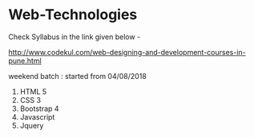# Web-Technologies 
Check Syllabus in the link given below - 

http://www.codekul.com/web-designing-and-development-courses-in-pune.html

weekend batch : started from 04/08/2018

1. HTML 5
2. CSS 3
3. Bootstrap 4
4. Javascript
5. Jquery
